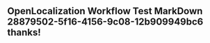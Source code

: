 <properties
ms.topic="hero-topic"
ms.test1="hero-topic"
ms.test2="test"/>

## OpenLocalization Workflow Test MarkDown 28879502-5f16-4156-9c08-12b909949bc6 thanks!
